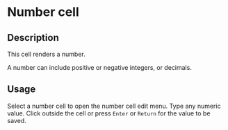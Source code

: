 # Number cell

## Description

This cell renders a number.

A number can include positive or negative integers, or decimals.

## Usage

Select a number cell to open the number cell edit menu. Type any numeric value. Click outside the cell or press `Enter` or `Return` for the value to be saved.
